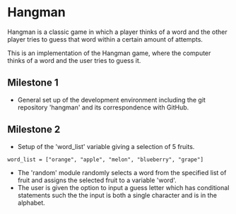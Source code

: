 # Hangman
Hangman is a classic game in which a player thinks of a word and the other player tries to guess that word within a certain amount of attempts.

This is an implementation of the Hangman game, where the computer thinks of a word and the user tries to guess it.

## Milestone 1

- General set up of the development environment including the git repository 'hangman' and its correspondence with GitHub.

## Milestone 2

- Setup of the 'word_list' variable giving a selection of 5 fruits.


```
word_list = ["orange", "apple", "melon", "blueberry", "grape"]
```

- The 'random' module randomly selects a word from the specified list of fruit and assigns the selected fruit to a variable 'word'.
- The user is given the option to input a guess letter which has conditional statements such the the input is both a single character and is in the alphabet.
